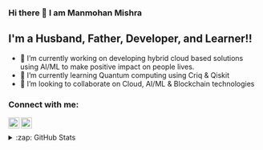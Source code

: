 ### Hi there 👋 I am Manmohan Mishra

## I'm a Husband, Father, Developer, and Learner!!
- 🔭 I’m currently working on developing hybrid cloud based solutions using AI/ML to make positive impact on people lives.
- 🌱 I’m currently learning Quantum computing using Criq & Qiskit
- 👯 I’m looking to collaborate on Cloud, AI/ML & Blockchain technologies

### Connect with me:

[<img align="left" alt="mannurulz | LinkedIn" width="22px" src="https://cdn.jsdelivr.net/npm/simple-icons@v3/icons/linkedin.svg" />][linkedin]
[<img align="left" alt="mannurulz | Instagram" width="22px" src="https://cdn.jsdelivr.net/npm/simple-icons@v3/icons/instagram.svg" />][instagram]
<br />
<!--
**mannurulz/mannurulz** is a ✨ _special_ ✨ repository because its `README.md` (this file) appears on your GitHub profile.

Here are some ideas to get you started:

- 🔭 I’m currently working on ...
- 🌱 I’m currently learning ...
- 👯 I’m looking to collaborate on ...
- 🤔 I’m looking for help with ...
- 💬 Ask me about ...
- 📫 How to reach me: ...
- 😄 Pronouns: ...
- ⚡ Fun fact: ...
-->

<details>
  <summary>:zap: GitHub Stats</summary>

  <img align="left" alt="Manmohan's GitHub Stats" src="https://github-readme-stats.codestackr.vercel.app/api?username=mannurulz&show_icons=true&hide=prs&count_private=true&hide_border=true" />

</details>

[instagram]: https://instagram.com/mannurulz
[linkedin]: https://linkedin.com/in/manmohanmishra
